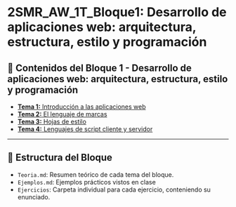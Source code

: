 # 2SMR_AW_1T_Bloque1: Desarrollo de aplicaciones web: arquitectura, estructura, estilo y programación

## 📘 Contenidos del Bloque 1 - Desarrollo de aplicaciones web: arquitectura, estructura, estilo y programación

- [**Tema 1:** Introducción a las aplicaciones web](TEMA01/APUNTES.md) 
- [**Tema 2:** El lenguaje de marcas](TEMA02/APUNTES.md) 
- [**Tema 3:** Hojas de estilo](TEMA03/APUNTES.md) 
- [**Tema 4:** Lenguajes de script cliente y servidor](TEMA04/APUNTES.md) 

---

## 📂 Estructura del Bloque

- `Teoria.md`: Resumen teórico de cada tema del bloque.
- `Ejemplos.md`: Ejemplos prácticos vistos en clase
- `Ejercicios`: Carpeta individual para cada ejercicio, conteniendo su enunciado.
